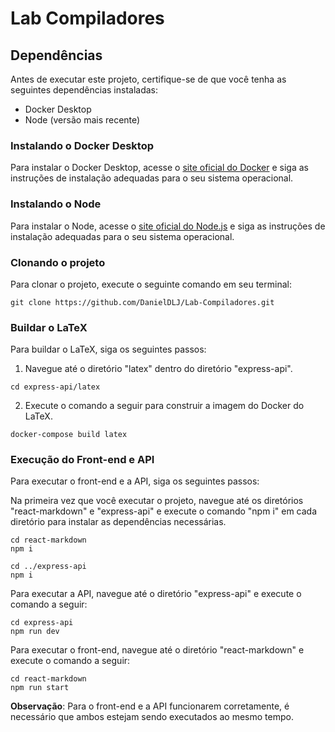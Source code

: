 # Lab Compiladores

## Dependências

Antes de executar este projeto, certifique-se de que você tenha as seguintes dependências instaladas:

- Docker Desktop
- Node (versão mais recente)

### Instalando o Docker Desktop

Para instalar o Docker Desktop, acesse o [site oficial do Docker](https://docs.docker.com/get-docker/) e siga as instruções de instalação adequadas para o seu sistema operacional.

### Instalando o Node

Para instalar o Node, acesse o [site oficial do Node.js](https://nodejs.org/en/download/) e siga as instruções de instalação adequadas para o seu sistema operacional.

### Clonando o projeto

Para clonar o projeto, execute o seguinte comando em seu terminal:

```
git clone https://github.com/DanielDLJ/Lab-Compiladores.git
```

### Buildar o LaTeX

Para buildar o LaTeX, siga os seguintes passos:

1. Navegue até o diretório "latex" dentro do diretório "express-api".

```
cd express-api/latex
```

2. Execute o comando a seguir para construir a imagem do Docker do LaTeX.

```
docker-compose build latex
```

### Execução do Front-end e API

Para executar o front-end e a API, siga os seguintes passos:

Na primeira vez que você executar o projeto, navegue até os diretórios "react-markdown" e "express-api" e execute o comando "npm i" em cada diretório para instalar as dependências necessárias.

```
cd react-markdown
npm i

cd ../express-api
npm i
```

Para executar a API, navegue até o diretório "express-api" e execute o comando a seguir:

```
cd express-api
npm run dev
```

Para executar o front-end, navegue até o diretório "react-markdown" e execute o comando a seguir:

```
cd react-markdown
npm run start
```

**Observação**: Para o front-end e a API funcionarem corretamente, é necessário que ambos estejam sendo executados ao mesmo tempo.
